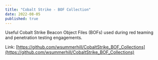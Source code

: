 ```yaml
---
title: "Cobalt Strike - BOF Collection"
date: 2022-08-05
published: true
---
```


Useful Cobalt Strike Beacon Object Files (BOFs) used during red teaming and penetration testing engagements.

Link: [https://github.com/wsummerhill/CobaltStrike_BOF_Collections](https://github.com/wsummerhill/CobaltStrike_BOF_Collections)
